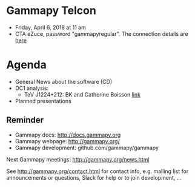 # Gammapy Telcon

* Friday, April 6, 2018 at 11 am
* CTA eZuce, password "gammapyregular".  The connection details are [here](ConnectionDetails.txt)

# Agenda
* General News about the software (CD)
* DC1 analysis:
  * TeV J1224+212: BK and Catherine Boisson [link](https://github.com/gammasky/cta-analyses/blob/master/agn_light_curve/TeV_J1224p212.ipynb)
* Planned presentations


## Reminder

* Gammapy docs: http://docs.gammapy.org
* Gammapy webpage: http://gammapy.org/
* Gammapy development: github.com/gammapy/gammapy

Next Gammapy meetings: http://gammapy.org/news.html

See http://gammapy.org/contact.html for contact info, e.g. mailing list
for announcements or questions, Slack for help or to join development, ...
